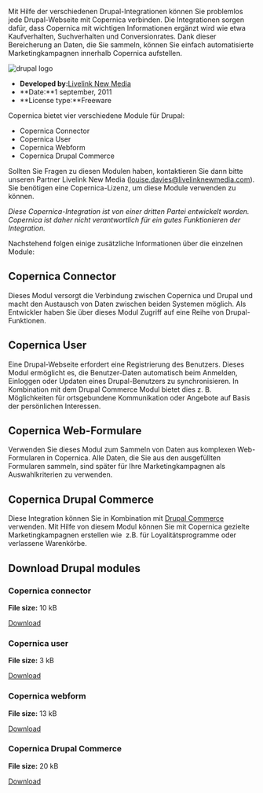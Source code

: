 Mit Hilfe der verschiedenen Drupal-Integrationen können Sie problemlos
jede Drupal-Webseite mit Copernica verbinden. Die Integrationen sorgen
dafür, dass Copernica mit wichtigen Informationen ergänzt wird wie etwa
Kaufverhalten, Suchverhalten und Conversionrates. Dank dieser
Bereicherung an Daten, die Sie sammeln, können Sie einfach
automatisierte Marketingkampagnen innerhalb Copernica aufstellen.

![drupal logo](Copernicacom/drupal-logo.png)

-   **Developed by:**[Livelink New
    Media](http://www.livelinknewmedia.com/ "LiveLink New Media")
-   **Date:**1 september, 2011
-   **License type:**Freeware

Copernica bietet vier verschiedene Module für Drupal:

-   Copernica Connector
-   Copernica User
-   Copernica Webform
-   Copernica Drupal Commerce

Sollten Sie Fragen zu diesen Modulen haben, kontaktieren Sie dann bitte
unseren Partner Livelink New Media (louise.davies@livelinknewmedia.com).
Sie benötigen eine Copernica-Lizenz, um diese Module verwenden zu
können.

*Diese Copernica-Integration ist von einer dritten Partei entwickelt
worden. Copernica ist daher nicht verantwortlich für ein gutes
Funktionieren der Integration.*

Nachstehend folgen einige zusätzliche Informationen über die einzelnen
Module:

**Copernica Connector**
-----------------------

Dieses Modul versorgt die Verbindung zwischen Copernica und Drupal und
macht den Austausch von Daten zwischen beiden Systemen möglich. Als
Entwickler haben Sie über dieses Modul Zugriff auf eine Reihe von
Drupal-Funktionen.

**Copernica User**
------------------

Eine Drupal-Webseite erfordert eine Registrierung des Benutzers. Dieses
Modul ermöglicht es, die Benutzer-Daten automatisch beim Anmelden,
Einloggen oder Updaten eines Drupal-Benutzers zu synchronisieren. In
Kombination mit dem Drupal Commerce Modul bietet dies z. B.
Möglichkeiten für ortsgebundene Kommunikation oder Angebote auf Basis
der persönlichen Interessen.

**Copernica Web-Formulare**
---------------------------

Verwenden Sie dieses Modul zum Sammeln von Daten aus komplexen
Web-Formularen in Copernica. Alle Daten, die Sie aus den ausgefüllten
Formularen sammeln, sind später für Ihre Marketingkampagnen als
Auswahlkriterien zu verwenden.

**Copernica Drupal Commerce**
-----------------------------

Diese Integration können Sie in Kombination mit [Drupal
Commerce](http://www.drupalcommerce.org/ "Drupal Commerce") verwenden.
Mit Hilfe von diesem Modul können Sie mit Copernica gezielte
Marketingkampagnen erstellen wie  z.B. für Loyalitätsprogramme oder
verlassene Warenkörbe.

Download Drupal modules
-----------------------

### Copernica connector

**File size:** 10 kB

[Download](Copernicacom/copernica_connector.zip "Download Drupal connector integratie for Copernica Marketing Software")

### Copernica user

**File size:** 3 kB

[Download](Copernicacom/copernica_basic_user.zip "Download Drupal user integratie for Copernica Marketing Software")

### Copernica webform

**File size:** 13 kB

[Download](Copernicacom/copernica_webform.zip "Download Drupal webform integratie for Copernica Marketing Software")

### Copernica Drupal Commerce

**File size:** 20 kB

[Download](Copernicacom/copernica_commerce.zip "Download Copernica Drupal Commerce integratie for Copernica Marketing Software")
